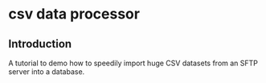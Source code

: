 # csv data processor
## Introduction

A tutorial to demo how to speedily import huge CSV datasets from an SFTP server into a database.
